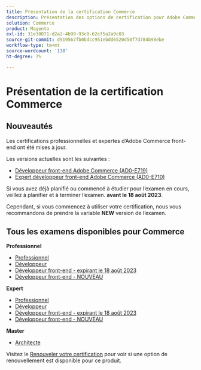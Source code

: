 ```yaml
---
title: Présentation de la certification Commerce
description: Présentation des options de certification pour Adobe Commerce
solution: Commerce
product: Magento
exl-id: 31e38071-d2a2-4b99-93c0-62cf5a2a9c03
source-git-commit: d919567fb0bdcc951ebdd6520d50f7d784b98ebe
workflow-type: tm+mt
source-wordcount: '138'
ht-degree: 7%

---
```


# Présentation de la certification Commerce

## Nouveautés

Les certifications professionnelles et expertes d’Adobe Commerce front-end ont été mises à jour.

Les versions actuelles sont les suivantes :

* [Développeur front-end Adobe Commerce (AD0-E719)](/help/certifications/ac/ac-p-fedeveloper.md)
* [Expert développeur front-end Adobe Commerce (AD0-E710)](/help/certifications/ac/ac-e-fedeveloper.md)

Si vous avez déjà planifié ou commencé à étudier pour l’examen en cours, veillez à planifier et à terminer l’examen. **avant le 18 août 2023**.

Cependant, si vous commencez à utiliser votre certification, nous vous recommandons de prendre la variable **NEW** version de l’examen.

## Tous les examens disponibles pour Commerce

**Professionnel**

* [Professionnel](/help/certifications/ac/ac-p-business.md) <!--AD0-E712-->
* [Développeur](/help/certifications/ac/ac-p-developer.md) <!--AD0-E717-->
* [Développeur front-end - expirant le 18 août 2023](/help/certifications/ac/ac-p-fedeveloper.md) <!--AD0-E719-->
* [Développeur front-end - NOUVEAU](/help/certifications/ac/ac-p-fedeveloper0623.md)

**Expert**

* [Professionnel](/help/certifications/ac/ac-e-business.md) <!--AD0-E708-->
* [Développeur](/help/certifications/ac/ac-e-developer.md) <!--AD0-E716-->
* [Développeur front-end - expirant le 18 août 2023](/help/certifications/ac/ac-e-fedeveloper.md) <!--AD0-E710-->
* [Développeur front-end - NOUVEAU](/help/certifications/ac/ac-e-fedeveloper0623.md)

**Master**

* [Architecte](/help/certifications/ac/ac-m-architect.md) <!--AD0-E718-->

Visitez le [Renouveler votre certification](/help/certifications/renew.md) pour voir si une option de renouvellement est disponible pour ce produit.
